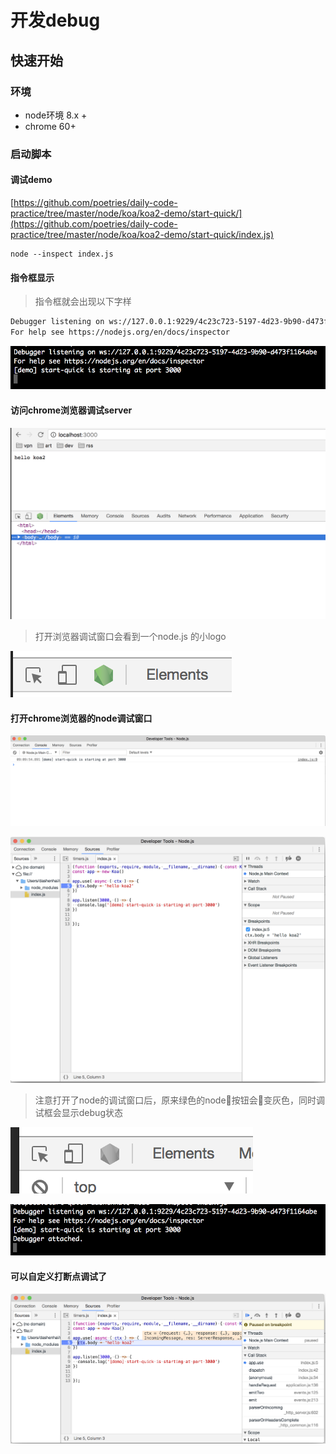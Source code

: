 # 开发debug

## 快速开始

### 环境
- node环境 8.x +
- chrome 60+

### 启动脚本

#### 调试demo 

[https://github.com/poetries/daily-code-practice/tree/master/node/koa/koa2-demo/start-quick/](https://github.com/poetries/daily-code-practice/tree/master/node/koa/koa2-demo/start-quick/index.js)


```
node --inspect index.js
```

#### 指令框显示

> 指令框就会出现以下字样

``` sh
Debugger listening on ws://127.0.0.1:9229/4c23c723-5197-4d23-9b90-d473f1164abe
For help see https://nodejs.org/en/docs/inspector
```
![debug-result](./../images/debug-result-001.png)

#### 访问chrome浏览器调试server

![debug-result](./../images/debug-result-002.png)

>  打开浏览器调试窗口会看到一个node.js 的小logo

![debug-result](./../images/debug-result-003.png)

#### 打开chrome浏览器的node调试窗口
![debug-result](./../images/debug-result-004.png)

![debug-result](./../images/debug-result-006.png)

> 注意打开了node的调试窗口后，原来绿色的node按钮会变灰色，同时调试框会显示debug状态

![debug-result](./../images/debug-result-005.png)

![debug-result](./../images/debug-result-008.png)

#### 可以自定义打断点调试了

![debug-result](./../images/debug-result-007.png)
